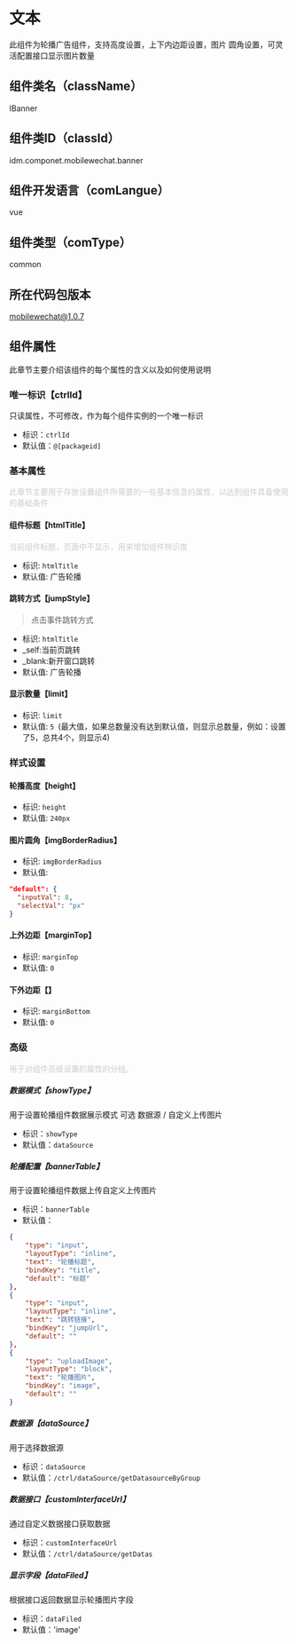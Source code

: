 # 文本
此组件为轮播广告组件，支持高度设置，上下内边距设置，图片 圆角设置，可灵活配置接口显示图片数量
## 组件类名（className）
IBanner
## 组件类ID（classId）
idm.componet.mobilewechat.banner
## 组件开发语言（comLangue）
vue
## 组件类型（comType）
common
## 所在代码包版本
mobilewechat@1.0.7
## 组件属性
此章节主要介绍该组件的每个属性的含义以及如何使用说明
### 唯一标识【ctrlId】
只读属性，不可修改，作为每个组件实例的一个唯一标识
- 标识：`ctrlId`
- 默认值：`@[packageid]`
### 基本属性
<font color="#CCCCCC">此章节主要用于存放设置组件所需要的一些基本信息的属性，以达到组件具备使用的基础条件</font>

#### 组件标题【htmlTitle】
<font color="#CCCCCC">当前组件标题，页面中不显示，用来增加组件辨识度</font>

- 标识: `htmlTitle`
- 默认值: 广告轮播

#### 跳转方式【jumpStyle】
> 点击事件跳转方式

- 标识: `htmlTitle`
- _self:当前页跳转
- _blank:新开窗口跳转
- 默认值: 广告轮播

#### 显示数量【limit】
- 标识: `limit`
- 默认值: `5 `(最大值，如果总数量没有达到默认值，则显示总数量，例如：设置了5，总共4个，则显示4)

### 样式设置
#### 轮播高度【height】
- 标识: `height`
- 默认值: `240px`

#### 图片圆角【imgBorderRadius】
- 标识: `imgBorderRadius`
- 默认值:
```json
"default": {
  "inputVal": 8,
  "selectVal": "px"
}
```

#### 上外边距【marginTop】
- 标识: `marginTop`
- 默认值: `0`

#### 下外边距【】
- 标识: `marginBottom`
- 默认值: `0`

### 高级
<font color="#CCCCCC">用于对组件高级设置的属性的分组。</font>

##### 数据模式【showType】
用于设置轮播组件数据展示模式 可选 数据源 / 自定义上传图片
- 标识：`showType`
- 默认值：`dataSource`

##### 轮播配置【bannerTable】
用于设置轮播组件数据上传自定义上传图片
- 标识：`bannerTable`
- 默认值：
```json
{
    "type": "input",
    "layoutType": "inline",
    "text": "轮播标题",
    "bindKey": "title",
    "default": "标题"
},
{
    "type": "input",
    "layoutType": "inline",
    "text": "跳转链接",
    "bindKey": "jumpUrl",
    "default": ""
},
{
    "type": "uploadImage",
    "layoutType": "block",
    "text": "轮播图片",
    "bindKey": "image",
    "default": ""
}
```

##### 数据源【dataSource】
用于选择数据源
- 标识：`dataSource`
- 默认值：`/ctrl/dataSource/getDatasourceByGroup`

##### 数据接口【customInterfaceUrl】
通过自定义数据接口获取数据
- 标识：`customInterfaceUrl`
- 默认值：`/ctrl/dataSource/getDatas`

##### 显示字段【dataFiled】
根据接口返回数据显示轮播图片字段
- 标识：`dataFiled`
- 默认值：'image'